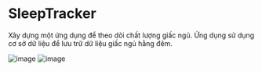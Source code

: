 SleepTracker 
============================================================================

Xây dựng một ứng dụng để theo dõi chất lượng giấc ngủ. 
Ứng dụng sử dụng cơ sở dữ liệu để lưu trữ dữ liệu giấc ngủ hằng đêm.

![image](https://user-images.githubusercontent.com/44778421/115782532-f77dff00-a3e5-11eb-9287-94d10e017916.png)
![image](https://user-images.githubusercontent.com/44778421/115782585-08c70b80-a3e6-11eb-9f6e-8f98caa16136.png)
